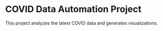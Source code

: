 # COVID Data Automation Project

This project analyzes the latest COVID data and generates visualizations.

